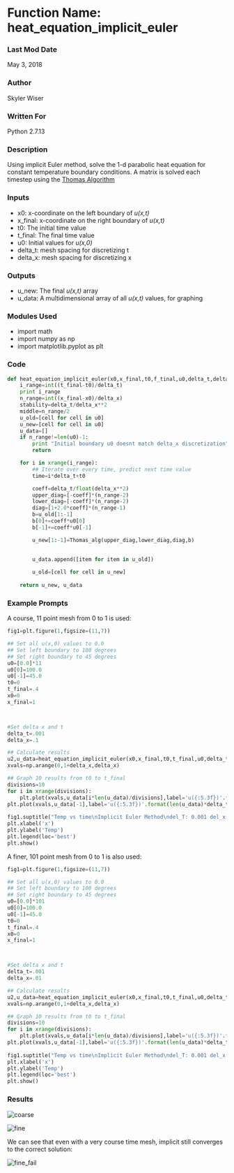 # Function Name: heat_equation_implicit_euler

### Last Mod Date
May 3, 2018
### Author
Skyler Wiser
### Written For
Python 2.7.13
### Description

Using implicit Euler method, solve the 1-d parabolic heat equation for constant temperature boundary conditions. A matrix is solved each timestep using the [Thomas Algorithm](https://swiser.github.io/MATH5620/HW2/Thomas_alg)

### Inputs

* x0: x-coordinate on the left boundary of _u(x,t)_
* x_final: x-coordinate on the right boundary of _u(x,t)_
* t0: The initial time value
* t_final: The final time value
* u0: Initial values for _u(x,0)_
* delta_t: mesh spacing for discretizing t
* delta_x: mesh spacing for discretizing x


### Outputs

* u_new: The final _u(x,t)_ array
* u_data: A multidimensional array of all _u(x,t)_ values, for graphing

### Modules Used

* import math
* import numpy as np
* import matplotlib.pyplot as plt


### Code

```python
def heat_equation_implicit_euler(x0,x_final,t0,f_tinal,u0,delta_t,delta_x):
    i_range=int((t_final-t0)/delta_t)
    print i_range
    n_range=int((x_final-x0)/delta_x)
    stability=delta_t/delta_x**2
    middle=n_range/2
    u_old=[cell for cell in u0]
    u_new=[cell for cell in u0]
    u_data=[]
    if n_range!=len(u0)-1:
        print "Initial boundary u0 doesnt match delta_x discretization"
        return

    for i in xrange(i_range):
        ## Iterate over every time, predict next time value
        time=i*delta_t+t0

        coeff=delta_t/float(delta_x**2)
        upper_diag=[-coeff]*(n_range-2)
        lower_diag=[-coeff]*(n_range-2)
        diag=[1+2.0*coeff]*(n_range-1)
        b=u_old[1:-1]
        b[0]+=coeff*u0[0]
        b[-1]+=coeff*u0[-1]

        u_new[1:-1]=Thomas_alg(upper_diag,lower_diag,diag,b)
            

        u_data.append([item for item in u_old])
            
        u_old=[cell for cell in u_new]
        
    return u_new, u_data
```


### Example Prompts

A course, 11 point mesh from 0 to 1 is used:

```python
fig1=plt.figure(1,figsize=(11,7))

## Set all u(x,0) values to 0.0
## Set left boundary to 100 degrees
## Set right boundary to 45 degrees
u0=[0.0]*11
u0[0]=100.0
u0[-1]=45.0
t0=0
t_final=.4
x0=0
x_final=1



#Set delta x and t
delta_t=.001
delta_x=.1

## Calculate results
u2,u_data=heat_equation_implicit_euler(x0,x_final,t0,t_final,u0,delta_t,delta_x)
xvals=np.arange(0,1+delta_x,delta_x)

## Graph 10 results from t0 to t_final
divisions=10
for i in xrange(divisions):
    plt.plot(xvals,u_data[i*len(u_data)/divisions],label='u({:5.3f})'.format(i*len(u_data)/divisions*delta_t))
plt.plot(xvals,u_data[-1],label='u({:5.3f})'.format(len(u_data)*delta_t))
            
fig1.suptitle("Temp vs time\nImplicit Euler Method\ndel_T: 0.001 del_x: 0.1")
plt.xlabel('x')
plt.ylabel('Temp')
plt.legend(loc='best')
plt.show()

```

A finer, 101 point mesh from 0 to 1 is also used:

```python
fig1=plt.figure(1,figsize=(11,7))

## Set all u(x,0) values to 0.0
## Set left boundary to 100 degrees
## Set right boundary to 45 degrees
u0=[0.0]*101
u0[0]=100.0
u0[-1]=45.0
t0=0
t_final=.4
x0=0
x_final=1



#Set delta x and t
delta_t=.001
delta_x=.01

## Calculate results
u2,u_data=heat_equation_implicit_euler(x0,x_final,t0,t_final,u0,delta_t,delta_x)
xvals=np.arange(0,1+delta_x,delta_x)

## Graph 10 results from t0 to t_final
divisions=10
for i in xrange(divisions):
    plt.plot(xvals,u_data[i*len(u_data)/divisions],label='u({:5.3f})'.format(i*len(u_data)/divisions*delta_t))
plt.plot(xvals,u_data[-1],label='u({:5.3f})'.format(len(u_data)*delta_t))
            
fig1.suptitle("Temp vs time\nImplicit Euler Method\ndel_T: 0.001 del_x: 0.01")
plt.xlabel('x')
plt.ylabel('Temp')
plt.legend(loc='best')
plt.show()
```

### Results

![coarse](https://swiser.github.io/MATH5620/HW7/implicit_euler_coarse.png)

![fine](https://swiser.github.io/MATH5620/HW7/implicit_euler_fine.png)

We can see that even with a very course time mesh, implicit still converges to the correct solution:

![fine_fail](https://swiser.github.io/MATH5620/HW7/implicit_euler_fine_test.png)




